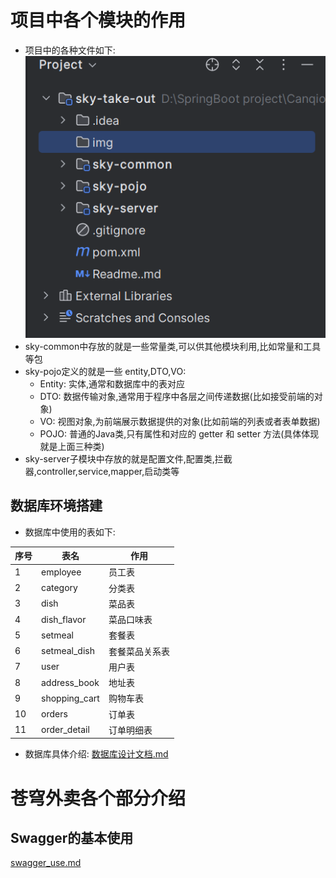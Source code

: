 # 项目中各个模块的作用
- 项目中的各种文件如下:
![img.png](img%2Fimg.png)
- sky-common中存放的就是一些常量类,可以供其他模块利用,比如常量和工具等包
- sky-pojo定义的就是一些 entity,DTO,VO:
  - Entity: 实体,通常和数据库中的表对应
  - DTO: 数据传输对象,通常用于程序中各层之间传递数据(比如接受前端的对象)
  - VO: 视图对象,为前端展示数据提供的对象(比如前端的列表或者表单数据)
  - POJO: 普通的Java类,只有属性和对应的 getter 和 setter 方法(具体体现就是上面三种类)
- sky-server子模块中存放的就是配置文件,配置类,拦截器,controller,service,mapper,启动类等
## 数据库环境搭建
- 数据库中使用的表如下:

序号|表名|作用
---|---|---
1|employee|员工表
2|category|分类表
3|dish|菜品表
4|dish_flavor|菜品口味表
5|setmeal|套餐表
6|setmeal_dish|套餐菜品关系表
7|user|用户表
8|address_book|地址表
9|shopping_cart|购物车表
10|orders|订单表
11|order_detail|订单明细表

- 数据库具体介绍: [数据库设计文档.md](doc%2F%CA%FD%BE%DD%BF%E2%C9%E8%BC%C6%CE%C4%B5%B5.md)
# 苍穹外卖各个部分介绍
## Swagger的基本使用
[swagger_use.md](doc%2Fswagger_use.md)


